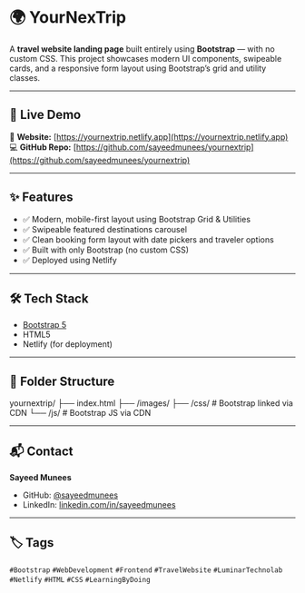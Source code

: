 # 🌍 YourNexTrip

A **travel website landing page** built entirely using **Bootstrap** — with no custom CSS. This project showcases modern UI components, swipeable cards, and a responsive form layout using Bootstrap’s grid and utility classes.

---

## 🔗 Live Demo

🚀 **Website:** [https://yournextrip.netlify.app](https://yournextrip.netlify.app)  
💻 **GitHub Repo:** [https://github.com/sayeedmunees/yournextrip](https://github.com/sayeedmunees/yournextrip)

---

## ✨ Features

- ✅ Modern, mobile-first layout using Bootstrap Grid & Utilities  
- ✅ Swipeable featured destinations carousel  
- ✅ Clean booking form layout with date pickers and traveler options  
- ✅ Built with only Bootstrap (no custom CSS)  
- ✅ Deployed using Netlify

---

## 🛠 Tech Stack

- [Bootstrap 5](https://getbootstrap.com/)
- HTML5
- Netlify (for deployment)

---

## 📁 Folder Structure

yournextrip/
├── index.html
├── /images/
├── /css/ # Bootstrap linked via CDN
└── /js/ # Bootstrap JS via CDN



---

## 📬 Contact

**Sayeed Munees**  
- GitHub: [@sayeedmunees](https://github.com/sayeedmunees)  
- LinkedIn: [linkedin.com/in/sayeedmunees](#) 
---

## 🏷 Tags

`#Bootstrap` `#WebDevelopment` `#Frontend` `#TravelWebsite` `#LuminarTechnolab` `#Netlify` `#HTML` `#CSS` `#LearningByDoing`

